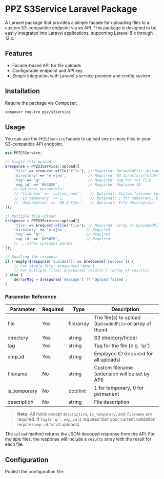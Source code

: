 # PPZ S3Service Laravel Package

A Laravel package that provides a simple facade for uploading files to a custom S3-compatible endpoint via an API. This package is designed to be easily integrated into Laravel applications, supporting Laravel 8.x through 12.x.

## Features
- Facade-based API for file uploads
- Configurable endpoint and API key
- Simple integration with Laravel's service provider and config system

## Installation

Require the package via Composer:

```bash
composer require ppz/s3service
```

## Usage

You can use the `PPZS3Service` facade to upload one or more files to your S3-compatible API endpoint.

```php
use PPZS3Service;

// Single file upload
$response = PPZS3Service::upload([
    'file' => $request->file('file'), // Required: UploadedFile instance
    'directory' => 'e-ejen',          // Required: S3 directory/folder
    'tag' => 'qr',                    // Required: Tag for the file
    'emp_id' => 'KKS020',             // Required: Employee ID
    // Optional parameters:
    // 'filename' => 'custom_name',    // Optional: Custom filename (extension will be set by API)
    // 'is_temporary' => 1,            // Optional: 1 for temporary, 0 for permanent
    // 'description' => 'QR E-Ejen',   // Optional: File description
]);

// Multiple file upload
$response = PPZS3Service::upload([
    'file' => $request->file('file'), // Required: array of UploadedFile instances
    'directory' => 'e-ejen',         // Required
    'tag' => 'qr',                   // Required
    'emp_id' => 'KKS020',            // Required
    // ...other optional params
]);

// Handling the response
if (!empty($response['success']) && $response['success']) {
    // For single file: $response['data']
    // For multiple files: $response['results'] (array of results)
} else {
    $errorMsg = $response['message'] ?? 'Upload failed';
}
```

### Parameter Reference

| Parameter     | Required | Type           | Description                                              |
|---------------|----------|----------------|----------------------------------------------------------|
| file          | Yes      | file/array     | The file(s) to upload (`UploadedFile` or array of them)  |
| directory     | Yes      | string         | S3 directory/folder                                      |
| tag           | Yes      | string         | Tag for the file (e.g. 'qr')                             |
| emp_id        | Yes      | string         | Employee ID (required for all uploads)                   |
| filename      | No       | string         | Custom filename (extension will be set by API)           |
| is_temporary  | No       | bool/int       | 1 for temporary, 0 for permanent                         |
| description   | No       | string         | File description                                         |

> **Note:** All fields except `description`, `is_temporary`, and `filename` are required. If `tag` is `'qr'`, `emp_id` is required (but your current validation requires `emp_id` for all uploads).

The `upload` method returns the JSON-decoded response from the API. For multiple files, the response will include a `results` array with the result for each file.

## Configuration

Publish the configuration file:

```